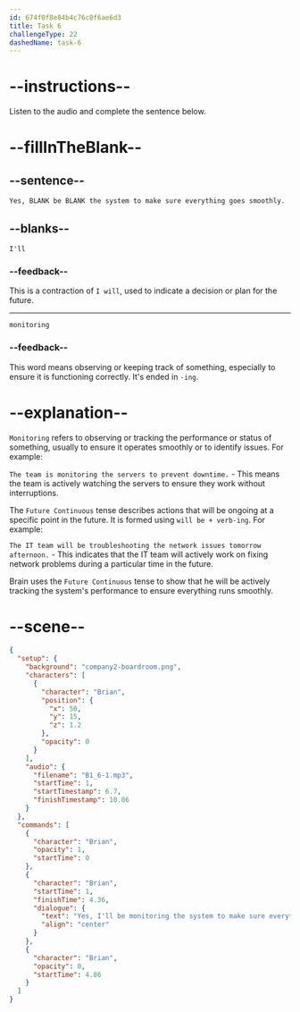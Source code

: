 ```yaml
---
id: 674f0f8e84b4c76c0f6ae6d3
title: Task 6
challengeType: 22
dashedName: task-6
---
```


<!-- (Audio) Brian: Yes, I'll be monitoring the system to make sure everything goes smoothly. -->

# --instructions--

Listen to the audio and complete the sentence below.

# --fillInTheBlank--

## --sentence--

`Yes, BLANK be BLANK the system to make sure everything goes smoothly.`

## --blanks--

`I'll`

### --feedback--

This is a contraction of `I will`, used to indicate a decision or plan for the future.

---

`monitoring`

### --feedback--

This word means observing or keeping track of something, especially to ensure it is functioning correctly. It's ended in `-ing`.

# --explanation--

`Monitoring` refers to observing or tracking the performance or status of something, usually to ensure it operates smoothly or to identify issues. For example:  

`The team is monitoring the servers to prevent downtime.` - This means the team is actively watching the servers to ensure they work without interruptions. 

The `Future Continuous` tense describes actions that will be ongoing at a specific point in the future. It is formed using `will be + verb-ing`. For example:  

`The IT team will be troubleshooting the network issues tomorrow afternoon.` - This indicates that the IT team will actively work on fixing network problems during a particular time in the future.  

Brain uses the `Future Continuous` tense to show that he will be actively tracking the system's performance to ensure everything runs smoothly.

# --scene--

```json
{
  "setup": {
    "background": "company2-boardroom.png",
    "characters": [
      {
        "character": "Brian",
        "position": {
          "x": 50,
          "y": 15,
          "z": 1.2
        },
        "opacity": 0
      }
    ],
    "audio": {
      "filename": "B1_6-1.mp3",
      "startTime": 1,
      "startTimestamp": 6.7,
      "finishTimestamp": 10.06
    }
  },
  "commands": [
    {
      "character": "Brian",
      "opacity": 1,
      "startTime": 0
    },
    {
      "character": "Brian",
      "startTime": 1,
      "finishTime": 4.36,
      "dialogue": {
        "text": "Yes, I'll be monitoring the system to make sure everything goes smoothly.",
        "align": "center"
      }
    },
    {
      "character": "Brian",
      "opacity": 0,
      "startTime": 4.86
    }
  ]
}
```
